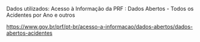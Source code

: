 Dados utilizados: Acesso à Informação da PRF : Dados Abertos - Todos os Acidentes por Ano e outros

https://www.gov.br/prf/pt-br/acesso-a-informacao/dados-abertos/dados-abertos-acidentes